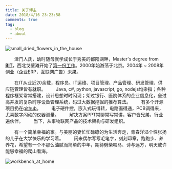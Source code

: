 ```yaml
---
title: 关于博主
date: 2018/4/16 23:23:58
comments: true
tag: 
  - blog
  - about
---
```




![small_dried_flowers_in_the_house](https://oss.xknife.net/small_dried_flowers_in_the_house.jpg)

　　津门人氏，幼时随母就学成长于秀美的鄱阳湖畔，Master's degree from <strong><a href="https://www.bit.edu.cn" title="BIT">BIT</a></strong>，西北戈壁滩开始了<a href="https://baike.baidu.com/item/%E9%9D%92%E6%B5%B7%E7%9F%B3%E6%B2%B9%E7%AE%A1%E7%90%86%E5%B1%80" title="第一份工作">第一份工作</a>。2000年始游荡于北京。2004年 ~ 2008年创业（企业ERP，[互联网广告](https://jeelu.com)）未果。

　　在IT从业近20余载，程序员、IT运维、项目管理、产品管理、研发管理、供应链管理皆有就职。
　　Java, c#, python, javascript, go, nodejs均染指；各种程序框架常常搭建，设计思想时时闪现；架过银行、医院体系的企业信息化，垒过高并发的复杂时序设备管理系统，码过大数据挖掘的推荐算法。
　　有多个开源项目扔在[github](https://github.com/xknife-erian)。
　　电子硬件控，嵌入式玩得转，电路画得通，PCB调得来，尤喜数字闪动的仪器测量。
　　解决方案PPT常聊常写常讲，客户皆兄弟，行业遍伙伴。
　　当下，从事物联网产品的技术架构与研发组织。

　　有一个简单幸福的家。与美丽的妻忙忙碌碌的为生活奔走，青春洋溢个性张扬的儿子在大学快乐的学习着。
　　闲来偶尔写写毛笔字，刻刻印章，跑跑步、养养花，希望有一个不那么油腻而简单的中年，期待劈柴喂马、诗与远方，明天或许能够幸福的爬山看海。

![workbench_at_home](https://oss.xknife.net/workbench_at_home.jpg)